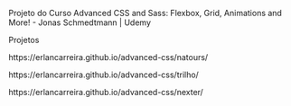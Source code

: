 Projeto do Curso Advanced CSS and Sass: Flexbox, Grid, Animations and More! - 
Jonas Schmedtmann | Udemy

Projetos 
<p>https://erlancarreira.github.io/advanced-css/natours/</p>
<p>https://erlancarreira.github.io/advanced-css/trilho/</p>
<p>https://erlancarreira.github.io/advanced-css/nexter/</p>
